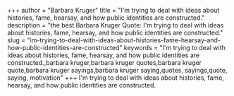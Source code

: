 +++
author = "Barbara Kruger"
title = "I'm trying to deal with ideas about histories, fame, hearsay, and how public identities are constructed."
description = "the best Barbara Kruger Quote: I'm trying to deal with ideas about histories, fame, hearsay, and how public identities are constructed."
slug = "im-trying-to-deal-with-ideas-about-histories-fame-hearsay-and-how-public-identities-are-constructed"
keywords = "I'm trying to deal with ideas about histories, fame, hearsay, and how public identities are constructed.,barbara kruger,barbara kruger quotes,barbara kruger quote,barbara kruger sayings,barbara kruger saying,quotes, sayings,quote, saying, motivation"
+++
I'm trying to deal with ideas about histories, fame, hearsay, and how public identities are constructed.
